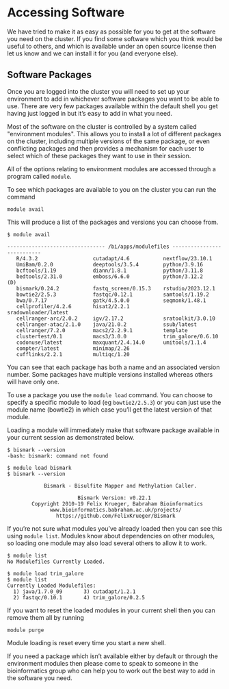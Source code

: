 # Accessing Software

We have tried to make it as easy as possible for you to get at the software you need on the cluster. If you find some software which you think would be useful to others, and which is available under an open source license then let us know and we can install it for you (and everyone else).

## Software Packages
Once you are logged into the cluster you will need to set up your environment to add in whichever software packages you want to be able to use.  There are very few packages available within the default shell you get having just logged in but it’s easy to add in what you need.

Most of the software on the cluster is controlled by a system called "environment modules".  This allows you to install a lot of different packages on the cluster, including multiple versions of the same package, or even conflicting packages and then provides a mechanism for each user to select which of these packages they want to use in their session.

All of the options relating to environment modules are accessed through a program called ```module```.

To see which packages are available to you on the cluster you can run the command

```module avail```

This will produce a list of the packages and versions you can choose from.

```
$ module avail

-------------------------------- /bi/apps/modulefiles ---------------------------
   R/4.3.2                  cutadapt/4.6           nextflow/23.10.1
   UmiBam/0.2.0             deeptools/3.5.4        python/3.9.16
   bcftools/1.19            diann/1.8.1            python/3.11.8
   bedtools/2.31.0          emboss/6.6.0           python/3.12.2        (D)
   bismark/0.24.2           fastq_screen/0.15.3    rstudio/2023.12.1
   bowtie2/2.5.3            fastqc/0.12.1          samtools/1.19.2
   bwa/0.7.17               gatk/4.5.0.0           seqmonk/1.48.1
   cellprofiler/4.2.6       hisat2/2.2.1           sradownloader/latest
   cellranger-arc/2.0.2     igv/2.17.2             sratoolkit/3.0.10
   cellranger-atac/2.1.0    java/21.0.2            ssub/latest
   cellranger/7.2.0         macs2/2.2.9.1          template
   clustertest/0.1          macs3/3.0.0            trim_galore/0.6.10
   codonuse/latest          maxquant/2.4.14.0      umitools/1.1.4
   compter/latest           minimap/2.26
   cufflinks/2.2.1          multiqc/1.20
```

You can see that each package has both a name and an associated version number.  Some packages have multiple versions installed whereas others will have only one.

To use a package you use the ```module load``` command.  You can choose to specify a specific module to load (eg ```bowtie2/2.5.3```) or you can just use the module name (bowtie2) in which case you’ll get the latest version of that module.

Loading a module will immediately make that software package available in your current session as demonstrated below.

```
$ bismark --version
-bash: bismark: command not found

$ module load bismark
$ bismark --version

            Bismark - Bisulfite Mapper and Methylation Caller.

                       Bismark Version: v0.22.1
        Copyright 2010-19 Felix Krueger, Babraham Bioinformatics
              www.bioinformatics.babraham.ac.uk/projects/
                https://github.com/FelixKrueger/Bismark
```

If you’re not sure what modules you’ve already loaded then you can see this using ```module list```.  Modules know about dependencies on other modules, so loading one module may also load several others to allow it to work.

```
$ module list
No Modulefiles Currently Loaded.

$ module load trim_galore
$ module list
Currently Loaded Modulefiles:
  1) java/1.7.0_09       3) cutadapt/1.2.1
  2) fastqc/0.10.1       4) trim_galore/0.2.5
```

If you want to reset the loaded modules in your current shell then you can remove them all by running

```module purge```

Module loading is reset every time you start a new shell.

If you need a package which isn’t available either by default or through the environment modules then please come to speak to someone in the bioinformatics group who can help you to work out the best way to add in the software you need.

 

